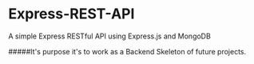 # Express-REST-API
A simple Express RESTful API using Express.js and MongoDB

#####It's purpose it's to work as a Backend Skeleton of future projects.

